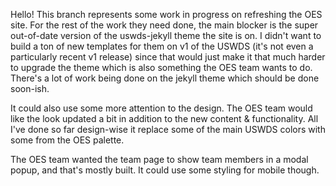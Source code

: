 Hello! This branch represents some work in progress on refreshing the OES site. For the rest of the work they need done, the main blocker is the super out-of-date version of the uswds-jekyll theme the site is on. I didn't want to build a ton of new templates for them on v1 of the USWDS (it's not even a particularly recent v1 release) since that would just make it that much harder to upgrade the theme which is also something the OES team wants to do. There's a lot of work being done on the jekyll theme which should be done soon-ish.

It could also use some more attention to the design. The OES team would like the look updated a bit in addition to the new content & functionality. All I've done so far design-wise it replace some of the main USWDS colors with some from the OES palette.

The OES team wanted the team page to show team members in a modal popup, and that's mostly built. It could use some styling for mobile though.
